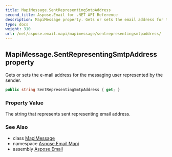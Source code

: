 ```yaml
---
title: MapiMessage.SentRepresentingSmtpAddress
second_title: Aspose.Email for .NET API Reference
description: MapiMessage property. Gets or sets the email address for the messaging user represented by the sender
type: docs
weight: 310
url: /net/aspose.email.mapi/mapimessage/sentrepresentingsmtpaddress/
---
```

## MapiMessage.SentRepresentingSmtpAddress property

Gets or sets the e-mail address for the messaging user represented by the sender.

```csharp
public string SentRepresentingSmtpAddress { get; }
```

### Property Value

The string that represents sent representing email address.

### See Also

* class [MapiMessage](../)
* namespace [Aspose.Email.Mapi](../../mapimessage/)
* assembly [Aspose.Email](../../../)


